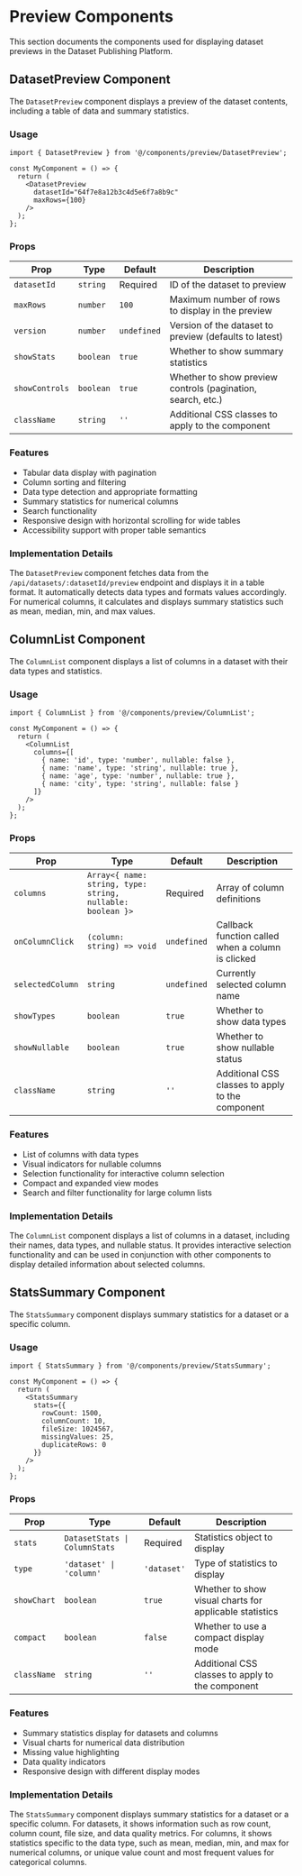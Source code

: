 # Preview Components

This section documents the components used for displaying dataset previews in the Dataset Publishing Platform.

## DatasetPreview Component

The `DatasetPreview` component displays a preview of the dataset contents, including a table of data and summary statistics.

### Usage

```tsx
import { DatasetPreview } from '@/components/preview/DatasetPreview';

const MyComponent = () => {
  return (
    <DatasetPreview 
      datasetId="64f7e8a12b3c4d5e6f7a8b9c"
      maxRows={100}
    />
  );
};
```

### Props

| Prop | Type | Default | Description |
|------|------|---------|-------------|
| `datasetId` | `string` | Required | ID of the dataset to preview |
| `maxRows` | `number` | `100` | Maximum number of rows to display in the preview |
| `version` | `number` | `undefined` | Version of the dataset to preview (defaults to latest) |
| `showStats` | `boolean` | `true` | Whether to show summary statistics |
| `showControls` | `boolean` | `true` | Whether to show preview controls (pagination, search, etc.) |
| `className` | `string` | `''` | Additional CSS classes to apply to the component |

### Features

- Tabular data display with pagination
- Column sorting and filtering
- Data type detection and appropriate formatting
- Summary statistics for numerical columns
- Search functionality
- Responsive design with horizontal scrolling for wide tables
- Accessibility support with proper table semantics

### Implementation Details

The `DatasetPreview` component fetches data from the `/api/datasets/:datasetId/preview` endpoint and displays it in a table format. It automatically detects data types and formats values accordingly. For numerical columns, it calculates and displays summary statistics such as mean, median, min, and max values.

## ColumnList Component

The `ColumnList` component displays a list of columns in a dataset with their data types and statistics.

### Usage

```tsx
import { ColumnList } from '@/components/preview/ColumnList';

const MyComponent = () => {
  return (
    <ColumnList 
      columns={[
        { name: 'id', type: 'number', nullable: false },
        { name: 'name', type: 'string', nullable: true },
        { name: 'age', type: 'number', nullable: true },
        { name: 'city', type: 'string', nullable: false }
      ]}
    />
  );
};
```

### Props

| Prop | Type | Default | Description |
|------|------|---------|-------------|
| `columns` | `Array<{ name: string, type: string, nullable: boolean }>` | Required | Array of column definitions |
| `onColumnClick` | `(column: string) => void` | `undefined` | Callback function called when a column is clicked |
| `selectedColumn` | `string` | `undefined` | Currently selected column name |
| `showTypes` | `boolean` | `true` | Whether to show data types |
| `showNullable` | `boolean` | `true` | Whether to show nullable status |
| `className` | `string` | `''` | Additional CSS classes to apply to the component |

### Features

- List of columns with data types
- Visual indicators for nullable columns
- Selection functionality for interactive column selection
- Compact and expanded view modes
- Search and filter functionality for large column lists

### Implementation Details

The `ColumnList` component displays a list of columns in a dataset, including their names, data types, and nullable status. It provides interactive selection functionality and can be used in conjunction with other components to display detailed information about selected columns.

## StatsSummary Component

The `StatsSummary` component displays summary statistics for a dataset or a specific column.

### Usage

```tsx
import { StatsSummary } from '@/components/preview/StatsSummary';

const MyComponent = () => {
  return (
    <StatsSummary 
      stats={{
        rowCount: 1500,
        columnCount: 10,
        fileSize: 1024567,
        missingValues: 25,
        duplicateRows: 0
      }}
    />
  );
};
```

### Props

| Prop | Type | Default | Description |
|------|------|---------|-------------|
| `stats` | `DatasetStats \| ColumnStats` | Required | Statistics object to display |
| `type` | `'dataset' \| 'column'` | `'dataset'` | Type of statistics to display |
| `showChart` | `boolean` | `true` | Whether to show visual charts for applicable statistics |
| `compact` | `boolean` | `false` | Whether to use a compact display mode |
| `className` | `string` | `''` | Additional CSS classes to apply to the component |

### Features

- Summary statistics display for datasets and columns
- Visual charts for numerical data distribution
- Missing value highlighting
- Data quality indicators
- Responsive design with different display modes

### Implementation Details

The `StatsSummary` component displays summary statistics for a dataset or a specific column. For datasets, it shows information such as row count, column count, file size, and data quality metrics. For columns, it shows statistics specific to the data type, such as mean, median, min, and max for numerical columns, or unique value count and most frequent values for categorical columns. 